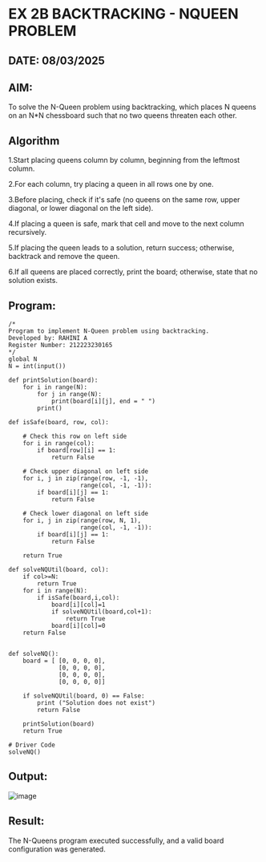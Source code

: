 # EX 2B BACKTRACKING - NQUEEN PROBLEM
## DATE: 08/03/2025
## AIM:
To solve the N-Queen problem using backtracking, which places N queens on an N*N chessboard such that no two queens threaten each other.


## Algorithm
1.Start placing queens column by column, beginning from the leftmost column.

2.For each column, try placing a queen in all rows one by one.

3.Before placing, check if it's safe (no queens on the same row, upper diagonal, or lower diagonal on the left side).

4.If placing a queen is safe, mark that cell and move to the next column recursively.

5.If placing the queen leads to a solution, return success; otherwise, backtrack and remove the queen.

6.If all queens are placed correctly, print the board; otherwise, state that no solution exists.
 

## Program:
```
/*
Program to implement N-Queen problem using backtracking.
Developed by: RAHINI A
Register Number: 212223230165
*/
global N
N = int(input())
 
def printSolution(board):
    for i in range(N):
        for j in range(N):
            print(board[i][j], end = " ")
        print()
 
def isSafe(board, row, col):
 
    # Check this row on left side
    for i in range(col):
        if board[row][i] == 1:
            return False
 
    # Check upper diagonal on left side
    for i, j in zip(range(row, -1, -1),
                    range(col, -1, -1)):
        if board[i][j] == 1:
            return False
 
    # Check lower diagonal on left side
    for i, j in zip(range(row, N, 1),
                    range(col, -1, -1)):
        if board[i][j] == 1:
            return False
 
    return True
 
def solveNQUtil(board, col):
    if col>=N:
        return True
    for i in range(N):
        if isSafe(board,i,col):
            board[i][col]=1
            if solveNQUtil(board,col+1):
                return True
            board[i][col]=0
    return False
        
      
def solveNQ():
    board = [ [0, 0, 0, 0],
              [0, 0, 0, 0],
              [0, 0, 0, 0],
              [0, 0, 0, 0]]
              
    if solveNQUtil(board, 0) == False:
        print ("Solution does not exist")
        return False
 
    printSolution(board)
    return True
 
# Driver Code
solveNQ()

```

## Output:

![image](https://github.com/user-attachments/assets/6d5be4d8-5600-47e3-9c1a-1827d7db9f9f)


## Result:
The N-Queens program executed successfully, and a valid board configuration was generated.
